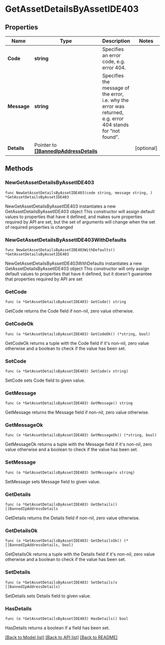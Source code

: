# GetAssetDetailsByAssetIDE403

## Properties

Name | Type | Description | Notes
------------ | ------------- | ------------- | -------------
**Code** | **string** | Specifies an error code, e.g. error 404. | 
**Message** | **string** | Specifies the message of the error, i.e. why the error was returned, e.g. error 404 stands for “not found”. | 
**Details** | Pointer to [**[]BannedIpAddressDetails**](BannedIpAddressDetails.md) |  | [optional] 

## Methods

### NewGetAssetDetailsByAssetIDE403

`func NewGetAssetDetailsByAssetIDE403(code string, message string, ) *GetAssetDetailsByAssetIDE403`

NewGetAssetDetailsByAssetIDE403 instantiates a new GetAssetDetailsByAssetIDE403 object
This constructor will assign default values to properties that have it defined,
and makes sure properties required by API are set, but the set of arguments
will change when the set of required properties is changed

### NewGetAssetDetailsByAssetIDE403WithDefaults

`func NewGetAssetDetailsByAssetIDE403WithDefaults() *GetAssetDetailsByAssetIDE403`

NewGetAssetDetailsByAssetIDE403WithDefaults instantiates a new GetAssetDetailsByAssetIDE403 object
This constructor will only assign default values to properties that have it defined,
but it doesn't guarantee that properties required by API are set

### GetCode

`func (o *GetAssetDetailsByAssetIDE403) GetCode() string`

GetCode returns the Code field if non-nil, zero value otherwise.

### GetCodeOk

`func (o *GetAssetDetailsByAssetIDE403) GetCodeOk() (*string, bool)`

GetCodeOk returns a tuple with the Code field if it's non-nil, zero value otherwise
and a boolean to check if the value has been set.

### SetCode

`func (o *GetAssetDetailsByAssetIDE403) SetCode(v string)`

SetCode sets Code field to given value.


### GetMessage

`func (o *GetAssetDetailsByAssetIDE403) GetMessage() string`

GetMessage returns the Message field if non-nil, zero value otherwise.

### GetMessageOk

`func (o *GetAssetDetailsByAssetIDE403) GetMessageOk() (*string, bool)`

GetMessageOk returns a tuple with the Message field if it's non-nil, zero value otherwise
and a boolean to check if the value has been set.

### SetMessage

`func (o *GetAssetDetailsByAssetIDE403) SetMessage(v string)`

SetMessage sets Message field to given value.


### GetDetails

`func (o *GetAssetDetailsByAssetIDE403) GetDetails() []BannedIpAddressDetails`

GetDetails returns the Details field if non-nil, zero value otherwise.

### GetDetailsOk

`func (o *GetAssetDetailsByAssetIDE403) GetDetailsOk() (*[]BannedIpAddressDetails, bool)`

GetDetailsOk returns a tuple with the Details field if it's non-nil, zero value otherwise
and a boolean to check if the value has been set.

### SetDetails

`func (o *GetAssetDetailsByAssetIDE403) SetDetails(v []BannedIpAddressDetails)`

SetDetails sets Details field to given value.

### HasDetails

`func (o *GetAssetDetailsByAssetIDE403) HasDetails() bool`

HasDetails returns a boolean if a field has been set.


[[Back to Model list]](../README.md#documentation-for-models) [[Back to API list]](../README.md#documentation-for-api-endpoints) [[Back to README]](../README.md)



